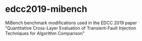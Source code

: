 # edcc2019-mibench
MiBench benchmark modifications used in the EDCC 2019 paper "Quantitative Cross-Layer Evaluation of Transient-Fault Injection Techniques for Algorithm Comparison"
